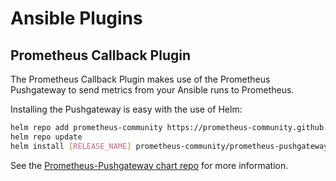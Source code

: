# Ansible Plugins

## Prometheus Callback Plugin

The Prometheus Callback Plugin makes use of the Prometheus Pushgateway to send
metrics from your Ansible runs to Prometheus.

Installing the Pushgateway is easy with the use of Helm:

```bash
helm repo add prometheus-community https://prometheus-community.github.io/helm-charts
helm repo update
helm install [RELEASE_NAME] prometheus-community/prometheus-pushgateway
```

See the [Prometheus-Pushgateway chart repo](https://github.com/prometheus-community/helm-charts/tree/main/charts/prometheus-pushgateway)
for more information.
